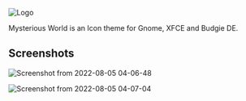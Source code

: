 ![Logo](https://user-images.githubusercontent.com/60283532/182986041-df4d54ed-3e50-4484-8f47-9019a86aadad.png)

Mysterious World is an Icon theme for Gnome, XFCE and Budgie DE.



Screenshots
--
![Screenshot from 2022-08-05 04-06-48](https://user-images.githubusercontent.com/60283532/182986365-a5533c5f-7caa-4cdc-922e-86c4f6859fab.png)


![Screenshot from 2022-08-05 04-07-04](https://user-images.githubusercontent.com/60283532/182986394-832ec682-cb8b-42d1-903a-6ec3510b2b75.png)
